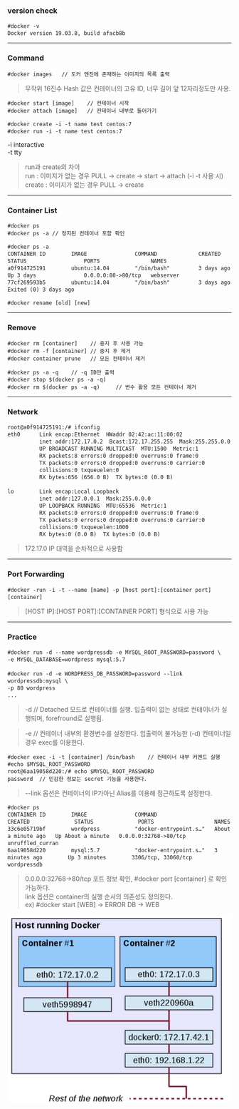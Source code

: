 ### version check
```
#docker -v  
Docker version 19.03.8, build afacb8b
```
---
### Command
```
#docker images   // 도커 엔진에 존재하는 이미지의 목록 출력
```
> 무작위 16진수 Hash 값은 컨테이너의 고유 ID, 너무 길어 앞 12자리정도만 사용.

```
#docker start [image]    // 컨테이너 시작
#docker attach [image]   // 컨테이너 내부로 들어가기
```

```
#docker create -i -t name test centos:7
#docker run -i -t name test centos:7
```
-i interactive  
-t tty

> run과 create의 차이  
run     : 이미지가 없는 경우 PULL -> create -> start -> attach (-i -t 사용 시)  
create  : 이미지가 없는 경우 PULL -> create

---
### Container List
```
#docker ps
#docker ps -a // 정지된 컨테이너 포함 확인
```
```
#docker ps -a
CONTAINER ID        IMAGE               COMMAND             CREATED             STATUS                  PORTS                NAMES
a0f914725191        ubuntu:14.04        "/bin/bash"         3 days ago          Up 3 days               0.0.0.0:80->80/tcp   webserver
77cf269593b5        ubuntu:14.04        "/bin/bash"         3 days ago          Exited (0) 3 days ago   
```
```
#docker rename [old] [new]
```  
---
### Remove
```
#docker rm [container]    // 중지 후 사용 가능
#docker rm -f [container] // 중지 후 제거
#docker container prune   // 모든 컨테이너 제거
```
```
#docker ps -a -q    // -q ID만 출력  
#docker stop $(docker ps -a -q)   
#docker rm $(docker ps -a -q)     // 변수 활용 모든 컨테이너 제거
```
---
### Network
```
root@a0f914725191:/# ifconfig
eth0      Link encap:Ethernet  HWaddr 02:42:ac:11:00:02  
          inet addr:172.17.0.2  Bcast:172.17.255.255  Mask:255.255.0.0
          UP BROADCAST RUNNING MULTICAST  MTU:1500  Metric:1
          RX packets:8 errors:0 dropped:0 overruns:0 frame:0
          TX packets:0 errors:0 dropped:0 overruns:0 carrier:0
          collisions:0 txqueuelen:0
          RX bytes:656 (656.0 B)  TX bytes:0 (0.0 B)

lo        Link encap:Local Loopback  
          inet addr:127.0.0.1  Mask:255.0.0.0
          UP LOOPBACK RUNNING  MTU:65536  Metric:1
          RX packets:0 errors:0 dropped:0 overruns:0 frame:0
          TX packets:0 errors:0 dropped:0 overruns:0 carrier:0
          collisions:0 txqueuelen:1000
          RX bytes:0 (0.0 B)  TX bytes:0 (0.0 B)

```
> 172.17.0 IP 대역을 순차적으로 사용함
---
### Port Forwarding
```
#docker -run -i -t --name [name] -p [host port]:[container port] [container]
```
> [HOST IP]:[HOST PORT]:[CONTAINER PORT] 형식으로 사용 가능
---
### Practice
```
#docker run -d --name wordpressdb -e MYSQL_ROOT_PASSWORD=password \
-e MYSQL_DATABASE=wordpress mysql:5.7

#docker run -d -e WORDPRESS_DB_PASSWORD=password --link wordpressdb:mysql \
-p 80 wordpress
...
```
> -d  // Detached 모드로 컨테이너를 실행. 입출력이 없는 상태로 컨테이너가 실행되며, forefround로 실행됨.

> -e  // 컨테이너 내부의 환경변수를 설정한다. 입출력이 불가능한 (-d) 컨테이너일 경우 exec를 이용한다.

```
#docker exec -i -t [container] /bin/bash    // 컨테이너 내부 커멘드 실행  
#echo $MYSQL_ROOT_PASSWORD   
root@6aa19058d220:/# echo $MYSQL_ROOT_PASSWORD  
password  // 민감한 정보는 secret 기능을 사용한다.
```

> --link 옵션은 컨테이너의 IP가아닌 Alias를 이용해 접근하도록 설정한다.


```
#docker ps
CONTAINER ID        IMAGE               COMMAND                  CREATED              STATUS              PORTS                   NAMES
33c6e05719bf        wordpress           "docker-entrypoint.s…"   About a minute ago   Up About a minute   0.0.0.0:32768->80/tcp   unruffled_curran
6aa19058d220        mysql:5.7           "docker-entrypoint.s…"   3 minutes ago        Up 3 minutes        3306/tcp, 33060/tcp     wordpressdb
```
> 0.0.0.0:32768->80/tcp 포트 정보 확인, #docker port [container] 로 확인 가능하다.  
> link 옵션은 container의 실행 순서의 의존성도 정의한다.  
> ex) #docker start [WEB] -> ERROR      DB -> WEB

![network](./images/network00.png)
